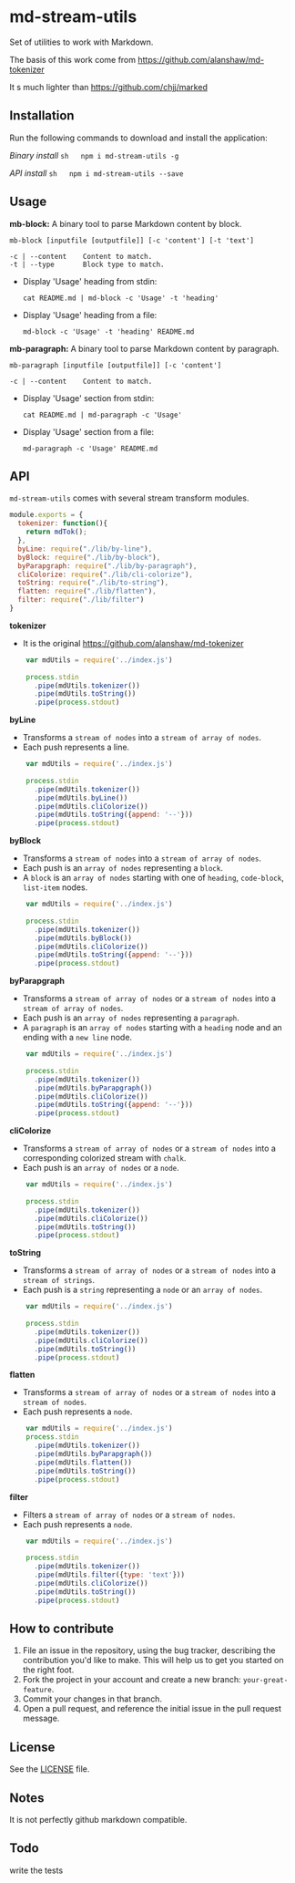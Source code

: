 # md-stream-utils

Set of utilities to work with Markdown.

The basis of this work come from https://github.com/alanshaw/md-tokenizer

It s much lighter than https://github.com/chjj/marked

## Installation
Run the following commands to download and install the application:

*Binary install*
```sh   npm i md-stream-utils -g ```

*API install*
```sh   npm i md-stream-utils --save ```

## Usage

__mb-block:__ A binary tool to parse Markdown content by block.

    mb-block [inputfile [outputfile]] [-c 'content'] [-t 'text']
    
    -c | --content    Content to match.
    -t | --type       Block type to match.

+ Display 'Usage' heading from stdin:

    `cat README.md | md-block -c 'Usage' -t 'heading'`
    
+ Display 'Usage' heading from a file:

    `md-block -c 'Usage' -t 'heading' README.md`


__mb-paragraph:__ A binary tool to parse Markdown content by paragraph.

    mb-paragraph [inputfile [outputfile]] [-c 'content']
    
    -c | --content    Content to match.
    
+ Display 'Usage' section from stdin:

    `cat README.md | md-paragraph -c 'Usage'`
    
+ Display 'Usage' section from a file:

    `md-paragraph -c 'Usage' README.md`


## API

`md-stream-utils` comes with several stream transform modules.

```js
module.exports = {
  tokenizer: function(){
    return mdTok();
  },
  byLine: require("./lib/by-line"),
  byBlock: require("./lib/by-block"),
  byParapgraph: require("./lib/by-paragraph"),
  cliColorize: require("./lib/cli-colorize"),
  toString: require("./lib/to-string"),
  flatten: require("./lib/flatten"),
  filter: require("./lib/filter")
}
```

__tokenizer__

- It is the original https://github.com/alanshaw/md-tokenizer

```js
    var mdUtils = require('../index.js')
    
    process.stdin
      .pipe(mdUtils.tokenizer())
      .pipe(mdUtils.toString())
      .pipe(process.stdout)
```

__byLine__

- Transforms a `stream of nodes` into a `stream of array of nodes`.
- Each push represents a line.

```js
    var mdUtils = require('../index.js')
        
    process.stdin
      .pipe(mdUtils.tokenizer())
      .pipe(mdUtils.byLine())
      .pipe(mdUtils.cliColorize())
      .pipe(mdUtils.toString({append: '--'}))
      .pipe(process.stdout)
```

__byBlock__

- Transforms a `stream of nodes` into a `stream of array of nodes`.
- Each push is an `array of nodes` representing a `block`.
- A `block` is an `array of nodes` starting with one of `heading`, `code-block`, `list-item` nodes.

```js
    var mdUtils = require('../index.js')
    
    process.stdin
      .pipe(mdUtils.tokenizer())
      .pipe(mdUtils.byBlock())
      .pipe(mdUtils.cliColorize())
      .pipe(mdUtils.toString({append: '--'}))
      .pipe(process.stdout)

```

__byParapgraph__

- Transforms a `stream of array of nodes` or a `stream of nodes` into a `stream of array of nodes`.
- Each push is an `array of nodes` representing a `paragraph`.
- A `paragraph` is an `array of nodes` starting with a `heading` node and an ending with a `new line` node.

```js
    var mdUtils = require('../index.js')
    
    process.stdin
      .pipe(mdUtils.tokenizer())
      .pipe(mdUtils.byParapgraph())
      .pipe(mdUtils.cliColorize())
      .pipe(mdUtils.toString({append: '--'}))
      .pipe(process.stdout)
```

__cliColorize__

- Transforms a `stream of array of nodes` or a `stream of nodes` into a corresponding colorized stream with `chalk`.
- Each push is an `array of nodes` or a `node`.

```js
    var mdUtils = require('../index.js')
    
    process.stdin
      .pipe(mdUtils.tokenizer())
      .pipe(mdUtils.cliColorize())
      .pipe(mdUtils.toString())
      .pipe(process.stdout)
```

__toString__

- Transforms a `stream of array of nodes` or a `stream of nodes` into a `stream of strings`.
- Each push is a `string` representing a `node` or an `array of nodes`.

```js
    var mdUtils = require('../index.js')
    
    process.stdin
      .pipe(mdUtils.tokenizer())
      .pipe(mdUtils.cliColorize())
      .pipe(mdUtils.toString())
      .pipe(process.stdout)
```

__flatten__

- Transforms a `stream of array of nodes` or a `stream of nodes` into a `stream of nodes`.
- Each push represents a `node`.

```js
    var mdUtils = require('../index.js')
    process.stdin
      .pipe(mdUtils.tokenizer())
      .pipe(mdUtils.byParapgraph())
      .pipe(mdUtils.flatten())
      .pipe(mdUtils.toString())
      .pipe(process.stdout)
```

__filter__

- Filters a `stream of array of nodes` or a `stream of nodes`.
- Each push represents a `node`.

```js
    var mdUtils = require('../index.js')
        
    process.stdin
      .pipe(mdUtils.tokenizer())
      .pipe(mdUtils.filter({type: 'text'}))
      .pipe(mdUtils.cliColorize())
      .pipe(mdUtils.toString())
      .pipe(process.stdout)
```



## How to contribute

1. File an issue in the repository, using the bug tracker, describing the
   contribution you'd like to make. This will help us to get you started on the
   right foot.
2. Fork the project in your account and create a new branch:
   `your-great-feature`.
3. Commit your changes in that branch.
4. Open a pull request, and reference the initial issue in the pull request
   message.

## License
See the [LICENSE](./LICENSE) file.

## Notes

It is not perfectly github markdown compatible.

## Todo

write the tests
